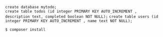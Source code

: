 `create database mytodo;`  
`create table todos (id integer PRIMARY KEY AUTO_INCREMENT , description text, completed boolean NOT NULL);`
`create table users (id integer PRIMARY KEY AUTO_INCREMENT , name text NOT NULL);`

`$ composer install`
